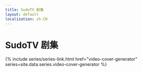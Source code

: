```yaml
---
title: SudoTV 剧集
layout: default
localization: zh-CN
---
```


# SudoTV 剧集

{% include series/series-link.html
    href="video-cover-generator"
    series=site.data.series.video-cover-generator
%}

